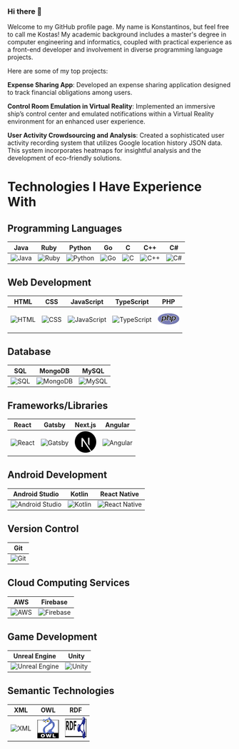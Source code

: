 ### Hi there 👋

Welcome to my GitHub profile page. My name is Konstantinos, but feel free to call me Kostas! 
My academic background includes a master's degree in computer engineering and informatics, coupled with practical experience as a front-end developer and involvement in diverse programming language projects.

Here are some of my top projects:

**Expense Sharing App**: Developed an expense sharing application designed to track financial obligations among users.

**Control Room Emulation in Virtual Reality**: Implemented an immersive ship’s control center and emulated notifications within a Virtual Reality environment for an enhanced user experience.

**User Activity Crowdsourcing and Analysis**: Created a sophisticated user activity recording system that utilizes Google location history JSON data. This system incorporates heatmaps for insightful analysis and the development of eco-friendly solutions.


# Technologies I Have Experience With

## Programming Languages
| Java | Ruby | Python | Go | C | C++ | C# |
|---|---|---|---|---|---|---|
| ![Java](https://img.icons8.com/color/48/000000/java-coffee-cup-logo.png) | ![Ruby](https://img.icons8.com/color/48/000000/ruby-programming-language.png) | ![Python](https://img.icons8.com/color/48/000000/python.png) | ![Go](https://img.icons8.com/color/48/000000/golang.png) | ![C](https://img.icons8.com/color/48/000000/c-programming.png) | ![C++](https://img.icons8.com/color/48/000000/c-plus-plus-logo.png) | ![C#](https://img.icons8.com/color/48/000000/c-sharp-logo.png) |

## Web Development
| HTML | CSS | JavaScript | TypeScript | PHP |
|---|---|---|---|---|
| ![HTML](https://img.icons8.com/color/48/000000/html-5.png) | ![CSS](https://img.icons8.com/color/48/000000/css3.png) |   ![JavaScript](https://img.icons8.com/color/48/000000/javascript.png) | ![TypeScript](https://img.icons8.com/color/48/000000/typescript.png) | ![PHP](https://raw.githubusercontent.com/Kosgkagiannis/Kosgkagiannis/main/php.png) |

## Database
| SQL | MongoDB | MySQL |
|---|---|---|
| ![SQL](https://img.icons8.com/ios-filled/48/000000/sql.png) |   ![MongoDB](https://img.icons8.com/color/48/000000/mongodb.png) | ![MySQL](https://img.icons8.com/ios-filled/48/000000/mysql-logo.png) |

## Frameworks/Libraries
| React | Gatsby | Next.js | Angular |
|---|---|---|---|
| ![React](https://img.icons8.com/ultraviolet/48/000000/react.png) | ![Gatsby](https://img.icons8.com/color/48/000000/gatsbyjs.png) | ![Next.js](https://raw.githubusercontent.com/Kosgkagiannis/Kosgkagiannis/main/next-js-icon-512x512-zuauazrk.png) | ![Angular](https://img.icons8.com/color/48/000000/angularjs.png) |

## Android Development
| Android Studio | Kotlin | React Native |
|---|---|---|
|   ![Android Studio](https://img.icons8.com/color/48/000000/android-studio.png) | ![Kotlin](https://img.icons8.com/color/48/000000/kotlin.png) | ![React Native](https://img.icons8.com/color/48/000000/react-native.png) |

## Version Control
| Git |
|---|
| ![Git](https://img.icons8.com/color/48/000000/git.png) |

## Cloud Computing Services
| AWS | Firebase |
|---|---|
| ![AWS](https://img.icons8.com/color/48/000000/amazon-web-services.png) | ![Firebase](https://img.icons8.com/color/48/000000/firebase.png) |

## Game Development
| Unreal Engine | Unity |
|---|---|
|   ![Unreal Engine](https://img.icons8.com/color/48/000000/unreal-engine.png) | ![Unity](https://img.icons8.com/ios-filled/48/000000/unity.png) |

## Semantic Technologies
| XML | OWL | RDF |
|---|---|---|
| ![XML](https://img.icons8.com/ios-filled/48/000000/xml.png) | ![OWL](https://raw.githubusercontent.com/Kosgkagiannis/Kosgkagiannis/main/owl.png) | ![RDF](https://raw.githubusercontent.com/Kosgkagiannis/Kosgkagiannis/main/rdf.png) |

